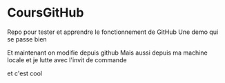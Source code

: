 # CoursGitHub
Repo pour tester et apprendre le fonctionnement de GitHub
Une demo qui se passe bien

Et maintenant on modifie depuis github
Mais aussi depuis ma machine locale et je lutte avec l'invit de commande

et c'est cool
